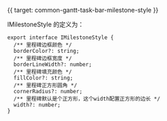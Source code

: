 {{ target: common-gantt-task-bar-milestone-style }}

IMilestoneStyle 的定义为：

```
export interface IMilestoneStyle {
  /** 里程碑边框颜色 */
  borderColor?: string;
  /** 里程碑边框宽度 */
  borderLineWidth?: number;
  /** 里程碑填充颜色 */
  fillColor?: string;
  /** 里程碑正方形圆角 */
  cornerRadius?: number;
  /** 里程碑默认是个正方形，这个width配置正方形的边长 */
  width?: number;
}
```
